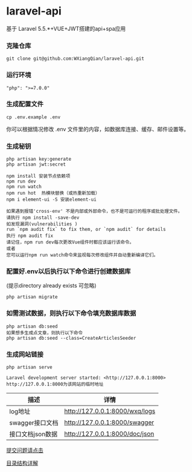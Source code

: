 # laravel-api
基于 Laravel 5.5.*+VUE+JWT搭建的api+spa应用

### 克隆仓库
```
git clone git@github.com:WXiangQian/laravel-api.git
```

### 运行环境
```
"php": ">=7.0.0"
```

### 生成配置文件
```
cp .env.example .env
```
你可以根据情况修改 .env 文件里的内容，如数据库连接、缓存、邮件设置等。

### 生成秘钥
```
php artisan key:generate
php artisan jwt:secret
```

```
npm install 安装节点依赖项
npm run dev 
npm run watch
npm run hot  热模块替换（或热重新加载）
npm i element-ui -S 安装element-ui
```
```
如果遇到报错'cross-env' 不是内部或外部命令，也不是可运行的程序或批处理文件。
请执行 npm install -save-dev
如发现漏洞(vulnerabilities )
run `npm audit fix` to fix them, or `npm audit` for details
执行 npm audit fix
请记住，npm run dev每次更改Vue组件时都应该运行该命令。
或者
您可以运行npm run watch命令来监视每次修改组件并自动重新编译它们。
```
### 配置好.env以后执行以下命令进行创建数据库
(提示directory already exists 可忽略)

```
php artisan migrate
```

### 如需测试数据，则执行以下命令填充数据库数据

```
php artisan db:seed
如果想多生成点文章，则执行以下命令
php artisan db:seed --class=CreateArticlesSeeder
```

### 生成网站链接
```
php artisan serve

Laravel development server started: <http://127.0.0.1:8000>
http://127.0.0.1:8000为该网站的临时地址
```
描述 | 详情
--- |---
log地址 | http://127.0.0.1:8000/wxq/logs
swagger接口文档 | http://127.0.0.1:8000/swagger
接口文档json数据 | http://127.0.0.1:8000/doc/json

[提交问题请点击](https://github.com/WXiangQian/laravel-api/issues)

[目录结构详解](https://github.com/WXiangQian/laravel-api/wiki/)

